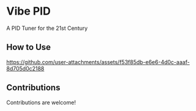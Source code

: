 # Vibe PID

A PID Tuner for the 21st Century

## How to Use

https://github.com/user-attachments/assets/f53f85db-e6e6-4d0c-aaaf-8d705d0c2188

## Contributions

Contributions are welcome!
